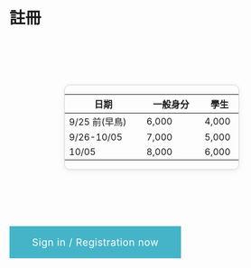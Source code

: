 <br />

# 註冊


<body>
    <div class="table-wrapper">
        <table class="table">
            <thead>
                <tr>
                    <th style="width: 40%;">日期</th>
                    <th style="width: 30%;">一般身分</th>
                    <th style="width: 20%;">學生</th>
                </tr>
            </thead>
            <tbody>
                <tr>
                    <td>9/25 前(早鳥)</td>
                    <td>6,000</td>
                    <td>4,000</td>
                </tr>
                <tr>
                    <td>9/26-10/05</td>
                    <td>7,000</td>
                    <td>5,000</td>
                </tr>
                <tr>
                    <td>10/05</td>
                    <td>8,000</td>
                    <td>6,000</td>
                </tr>
            </tbody>
        </table>
    </div>
    <p>
        <a class="registration-btn"
        href="order/1421/signupen0932.html?pid=901&amp;sid=1421&amp;lang=en">
        Sign in / Registration now
        </a>
    </p>

</body>

<style>
          /* 只影響 Markdown 區域的所有表格 --------------------------- */

            /* ============  外框（負責寬度、圓角、陰影、捲軸） ============ */
            .table-wrapper{
            width:fit-content;     /* 寬度 = 內容本身 (表格) */
            margin: 100 auto;             /* 置左 */
            overflow-x: auto;           /* 超寬時顯示水平捲軸 */
            border: 1px solid #d5d5d5;
            border-radius: 10px;
            box-shadow: 0 2px 10px rgba(0,0,0,.08);
            }

          .md-content table,
          #markdown-container table{
            width: 100%;                /* 撐到跟外框一樣寬 */
            border-collapse: collapse;  /* 表頭／內容線條連在一起 */
            overflow:hidden;
            box-shadow:0 3px 20px rgba(0,0,0,.08);
            font-family:"Segoe UI",Roboto,"Helvetica Neue",Arial,"Noto Sans",sans-serif;
            font-size:1.1rem;                     /* 16px，可視需要調整 */
            color:#333;
          }

          /* 表頭 ---------------------------------------------------- */
          .md-content th,
          #markdown-container th{
            font-weight:700;
            font-size:1.1rem;                  /* 稍大一點 */
            padding:14px 20px;
            text-align:left;                    /* 日期欄靠左 */
            border-bottom:2px solid rgb(192, 192, 192);    /* 粗底線 */
            background:#fff;                    /* 白底，避免斑馬紋影響 */
          }
          .md-content th,
          #markdown-container th:not(:first-child){    
            text-align:left;
            }


          /* 表格內容 ------------------------------------------------ */
          .md-content td,
          #markdown-container td{
            padding:14px 20px;
            border-bottom:1px solid rgb(192, 192, 192);    /* 細底線 */
            background:#fff;     
            text-align:left; 
          }
            /* 表頭：金額欄改右對齊 */


            /* 最後一列不需要底線 */
            .md-content tr,
            #markdown-container tr:last-child td{
            border-bottom:none;
            }

          /* 表格過寬時的橫向捲軸 ------------------------------------ */
          .md-content table,
          #markdown-container table{
            display: block;
            overflow-x: auto;            /* 出現 scroll bar → 手機也不會被撐破版 */
            white-space: nowrap;         /* 視需要可拿掉；拿掉就會自動換行 */
          }

          /* 可選：讓表格置中且有圓角陰影 ------------------------------ */
          .md-content table,
          #markdown-container table{
            border-radius: 6px;
            box-shadow: 0 2px 6px rgba(0,0,0,.06);
          }
            /* ========================================
            註冊按鈕  (class="registration-btn")
            ======================================== */
            .registration-btn{
            /* 形狀 & 位置 ---------------------------------- */
            display:inline-block;     /* 寬度依文字自適應；改 block 可整塊可點 */
            padding:18px 40px;        /* 上下 / 左右，抓到你截圖那個比例 */
            border-radius:0;          /* 要圓角就改 4px、6px… */
            border:none;
            text-decoration:none;

            /* 顏色 & 字體 ---------------------------------- */
            background: rgba(70, 180, 200);       /* Bootstrap danger 紅再淡一點；自由微調 */
            color:#fff;
            font-size:1.1rem;         /* 跟截圖差不多的大字 */
            font-weight:370;          /* 不要超粗 */
            letter-spacing:0.5px;     /* 白字更清晰，可刪 */

            /* 互動態效果 ------------------------------------ */
            transition:background .2s ease, transform .05s ease;
            cursor:pointer;
            }
            .registration-btn:hover,
            .registration-btn:focus{
            background: #000000;       /* hover 深一階 */
            }
            .registration-btn:active{
            transform:translateY(1px);/* 按下微內縮，可刪 */
            }

        

</style>